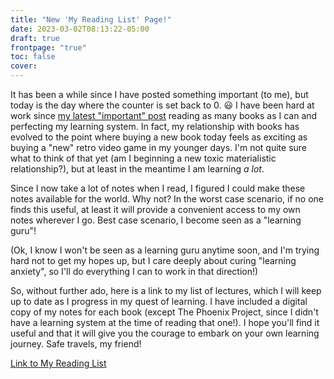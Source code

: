 ```yaml
---
title: "New 'My Reading List' Page!"
date: 2023-03-02T08:13:22-05:00
draft: true
frontpage: "true"
toc: false
cover:
---
```


It has been a while since I have posted something important (to me), but
today is the day where the counter is set back to 0. :smiley: I have been hard at work since [my latest "important"
post](https://felixleger.com/overcoming-learning-anxiety/) reading as
many books as I can and perfecting my learning system. In fact, my
relationship with books has evolved to the point where buying a new book
today feels as exciting as buying a "new" retro video game in my younger
days. I'm not quite sure what to think of that yet (am I beginning a new
toxic materialistic relationship?), but at least in the meantime I am
learning *a lot*.

Since I now take a lot of notes when I read, I figured I could make
these notes available for the world. Why not? In the worst case
scenario, if no one finds this useful, at least it will provide a
convenient access to my own notes wherever I go. Best case scenario, I
become seen as a "learning guru"!

(Ok, I know I won't be seen as a learning guru anytime soon, and I'm
trying hard not to get my hopes up, but I care deeply about curing
"learning anxiety", so I'll do everything I can to work in that
direction!)

So, without further ado, here is a link to my list of lectures, which I
will keep up to date as I progress in my quest of learning. I have
included a digital copy of my notes for each book (except The Phoenix
Project, since I didn't have a learning system at the time of reading
that one!). I hope you'll find it useful and that it will give you the
courage to embark on your own learning journey. Safe travels, my friend!

[Link to My Reading List](/readlist)
